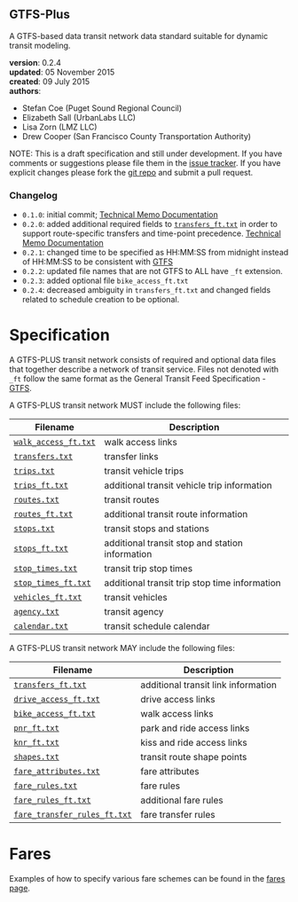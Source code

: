 
## GTFS-Plus

A GTFS-based data transit network data standard suitable for dynamic transit modeling.

**version**: 0.2.4  
**updated**: 05 November 2015  
**created**: 09 July 2015  
**authors**:  

 * Stefan Coe (Puget Sound Regional Council)  
 * Elizabeth Sall (UrbanLabs LLC)  
 * Lisa Zorn (LMZ LLC)  
 * Drew Cooper (San Francisco County Transportation Authority)  
 
[issues]: https://github.com/osplanning-data-standards/GTFS-PLUS/issues
[repo]: https://github.com/osplanning-data-standards/GTFS-PLUS
[GTFS]: https://developers.google.com/transit/gtfs/reference


NOTE: This is a draft specification and still under development. If you have comments
or suggestions please file them in the [issue tracker][issues]. If you have
explicit changes please fork the [git repo][repo] and submit a pull request.

### Changelog

-  `0.1.0`: initial commit; [Technical Memo Documentation](http://fast-trips.mtc.ca.gov/library/T2-NetworkDesign-WorkingCopy-July2015V0.1.pdf)  
-  `0.2.0`: added additional required fields to [`transfers_ft.txt`](/files/transfers_ft.md) 
in order to support route-specific transfers and time-point precedence. [Technical Memo Documentation](http://fast-trips.mtc.ca.gov/library/T2-NetworkDesign-StaticCopy-Sept2015V0.2.pdf)  
-  `0.2.1`: changed time to be specified as HH:MM:SS from midnight instead of HH:MM:SS to be 
consistent with [GTFS]
-  `0.2.2`: updated file names that are not GTFS to ALL have `_ft` extension.
-  `0.2.3`: added optional file `bike_access_ft.txt`
-  `0.2.4`: decreased ambiguity in `transfers_ft.txt` and changed fields related to schedule creation to be optional.

# Specification

A GTFS-PLUS transit network consists of required and optional data files that together 
describe a network of transit service.  Files not denoted with `_ft` follow the same format 
as the General Transit Feed Specification - [GTFS].

A GTFS-PLUS transit network MUST include the following files:

Filename 			| Description										
----------			| -------------										
[`walk_access_ft.txt`](/files/walk_access_ft.md)	| walk access links									
[`transfers.txt`](/files/transfers.md)		| transfer links									
[`trips.txt`](/files/trips.md)				| transit vehicle trips								
[`trips_ft.txt`](/files/trips_ft.md)		| additional transit vehicle trip information		
[`routes.txt`](/files/routes.md)			| transit routes									
[`routes_ft.txt`](/files/routes_ft.md)		| additional transit route information				
[`stops.txt`](/files/stops.md)				| transit stops and stations						
[`stops_ft.txt`](/files/stops_ft.md)		| additional transit stop and station information	
[`stop_times.txt`](/files/stop_times.md)	| transit trip stop times							
[`stop_times_ft.txt`](/files/stop_times.md)	| additional transit trip stop time information		
[`vehicles_ft.txt`](/files/vehicles_ft.md)	| transit vehicles									
[`agency.txt`](/files/agency.md)			| transit agency									
[`calendar.txt`](/files/calendar.md)		| transit schedule calendar							

A GTFS-PLUS transit network MAY include the following files:

Filename 					| Description										
----------					| -------------		
[`transfers_ft.txt`](/files/transfers_ft.md)		| additional transit link information
[`drive_access_ft.txt`](/files/drive_access_ft.md)		| drive access links
[`bike_access_ft.txt`](/files/bike_access_ft.md)		| walk access links
[`pnr_ft.txt`](/files/pnr_ft.md)							| park and ride access links
[`knr_ft.txt`](/files/knr_ft.md)							| kiss and ride access links
[`shapes.txt`](/files/shapes.md)					| transit route shape points
[`fare_attributes.txt`](/files/fare_attributes.md)			| fare attributes
[`fare_rules.txt`](/files/fare_rules.md)					| fare rules
[`fare_rules_ft.txt`](/files/fare_rules_ft.md)				| additional fare rules
[`fare_transfer_rules_ft.txt`](/files/fare_transfer_rules_ft.md)	| fare transfer rules

# Fares

Examples of how to specify various fare schemes can be found in the [fares page](fares.md).













